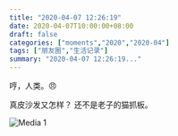 ```yaml
---
title: "2020-04-07 12:26:19"
date: 2020-04-07T10:00:00+08:00
draft: false
categories: ["moments","2020","2020-04"]
tags: ["朋友圈","生活记录"]
summary: "2020-04-07 12:26:19..."
---
```


哼，人类。😠

真皮沙发又怎样？
还不是老子的猫抓板。

![Media 1](/Moments/photos/2020-04-07/202004071226190.jpg)

